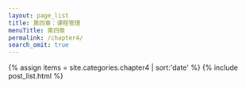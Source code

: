 ```yaml
---
layout: page_list
title: 第四章：课程管理
menuTitle: 第四章
permalink: /chapter4/
search_omit: true
---
```

{% assign items = site.categories.chapter4 | sort:'date' %}
{% include post_list.html %}